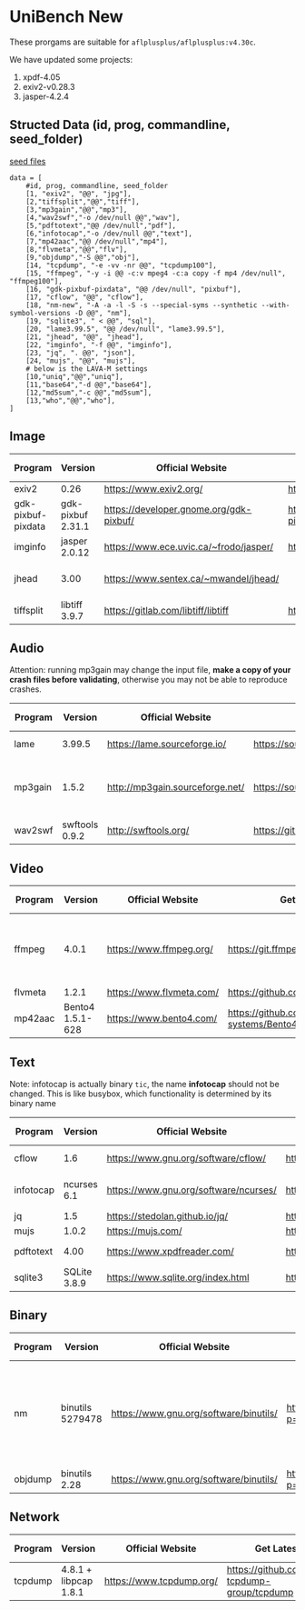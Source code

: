 # UniBench New
These prorgams are suitable for `aflplusplus/aflplusplus:v4.30c`.

We have updated some projects:
1. xpdf-4.05
2. exiv2-v0.28.3
3. jasper-4.2.4

## Structed Data (id, prog, commandline, seed_folder)

[seed files](https://github.com/unifuzz/seeds/tree/master/general_evaluation)

```
data = [
    #id, prog, commandline, seed_folder
    [1, "exiv2", "@@", "jpg"],
    [2,"tiffsplit","@@","tiff"],
    [3,"mp3gain","@@","mp3"],
    [4,"wav2swf","-o /dev/null @@","wav"],
    [5,"pdftotext","@@ /dev/null","pdf"],
    [6,"infotocap","-o /dev/null @@","text"],
    [7,"mp42aac","@@ /dev/null","mp4"],
    [8,"flvmeta","@@","flv"],
    [9,"objdump","-S @@","obj"],
    [14, "tcpdump", "-e -vv -nr @@", "tcpdump100"],
    [15, "ffmpeg", "-y -i @@ -c:v mpeg4 -c:a copy -f mp4 /dev/null", "ffmpeg100"],
    [16, "gdk-pixbuf-pixdata", "@@ /dev/null", "pixbuf"],
    [17, "cflow", "@@", "cflow"],
    [18, "nm-new", "-A -a -l -S -s --special-syms --synthetic --with-symbol-versions -D @@", "nm"],
    [19, "sqlite3", " < @@", "sql"],
    [20, "lame3.99.5", "@@ /dev/null", "lame3.99.5"],
    [21, "jhead", "@@", "jhead"],
    [22, "imginfo", "-f @@", "imginfo"],
    [23, "jq", ". @@", "json"],
    [24, "mujs", "@@", "mujs"],
    # below is the LAVA-M settings
    [10,"uniq","@@","uniq"],
    [11,"base64","-d @@","base64"],
    [12,"md5sum","-c @@","md5sum"],
    [13,"who","@@","who"],
]
```

## Image

| Program            | Version           | Official Website                        | Get Latest                                | Issue                                                        | Fuzzing Arguments | CVE                                                          |
| ------------------ | ----------------- | --------------------------------------- | ----------------------------------------- | ------------------------------------------------------------ | ----------------- | ------------------------------------------------------------ |
| exiv2              | 0.26              | https://www.exiv2.org/                  | https://github.com/Exiv2/exiv2            | [github](https://github.com/Exiv2/exiv2/issues)              | @@                | [link](https://cve.mitre.org/cgi-bin/cvekey.cgi?keyword=exiv2) |
| gdk-pixbuf-pixdata | gdk-pixbuf 2.31.1 | https://developer.gnome.org/gdk-pixbuf/ | https://gitlab.gnome.org/GNOME/gdk-pixbuf | [gitlab](https://gitlab.gnome.org/GNOME/gdk-pixbuf/issues)   | @@ /dev/null      | [link](https://cve.mitre.org/cgi-bin/cvekey.cgi?keyword=gdk-pixbuf) |
| imginfo            | jasper 2.0.12     | https://www.ece.uvic.ca/~frodo/jasper/  | https://github.com/mdadams/jasper         | [github](https://github.com/mdadams/jasper/issues) [bugzilla](https://bugs.ghostscript.com/buglist.cgi?product=JasPer) | -f @@             | [link](https://cve.mitre.org/cgi-bin/cvekey.cgi?keyword=jasper) |
| jhead              | 3.00              | https://www.sentex.ca/~mwandel/jhead/   |                                           | Bugzilla [redhat](https://bugzilla.redhat.com/buglist.cgi?component=jhead) [ubuntu](https://bugs.launchpad.net/ubuntu/+source/jhead) | @@                | [link](https://cve.mitre.org/cgi-bin/cvekey.cgi?keyword=jhead) |
| tiffsplit          | libtiff 3.9.7     | https://gitlab.com/libtiff/libtiff      | https://gitlab.com/libtiff/libtiff        | [gitlab](https://gitlab.com/libtiff/libtiff/issues)          | @@                | [link](https://cve.mitre.org/cgi-bin/cvekey.cgi?keyword=libtiff) |

## Audio

Attention: running mp3gain may change the input file, **make a copy of your crash files before validating**, otherwise you may not be able to reproduce crashes.

| Program | Version        | Official Website                | Get Latest                                                   | Issue                                                      | Fuzzing Arguments                              | CVE link                                                     |
| ------- | -------------- | ------------------------------- | ------------------------------------------------------------ | ---------------------------------------------------------- | ---------------------------------------------- | ------------------------------------------------------------ |
| lame    | 3.99.5         | https://lame.sourceforge.io/    | https://sourceforge.net/p/lame/svn/HEAD/tree/trunk/lame/     | [sourceforge](https://sourceforge.net/p/lame/bugs/)        | @@ /dev/null                                   | [link](https://cve.mitre.org/cgi-bin/cvekey.cgi?keyword=lame) |
| mp3gain | 1.5.2          | http://mp3gain.sourceforge.net/ | https://sourceforge.net/p/mp3gain/code/ci/master/tree/mp3gain/ | [sourceforge](https://sourceforge.net/p/mp3gain/bugs/)     | @@ (Attention: input file will be overwritten) | [link](https://cve.mitre.org/cgi-bin/cvekey.cgi?keyword=mp3gain) |
| wav2swf | swftools 0.9.2 | http://swftools.org/            | https://github.com/matthiaskramm/swftools                    | [github](https://github.com/matthiaskramm/swftools/issues) | -o /dev/null @@                                | [link](https://cve.mitre.org/cgi-bin/cvekey.cgi?keyword=swftools) |

## Video

| Program | Version          | Official Website         | Get Latest                                  | Issue                                                        | Fuzzing Arguments                              | CVE link                                                     |
| ------- | ---------------- | ------------------------ | ------------------------------------------- | ------------------------------------------------------------ | ---------------------------------------------- | ------------------------------------------------------------ |
| ffmpeg  | 4.0.1            | https://www.ffmpeg.org/  | https://git.ffmpeg.org/ffmpeg.git           | [debian](https://security-tracker.debian.org/tracker/source-package/ffmpeg) | -y -i @@ -c:v mpeg4 -c:a copy -f mp4 /dev/null | [link](https://cve.mitre.org/cgi-bin/cvekey.cgi?keyword=ffmpeg) |
| flvmeta | 1.2.1            | https://www.flvmeta.com/ | https://github.com/noirotm/flvmeta          | [github](https://github.com/noirotm/flvmeta/issues)          | @@                                             | N.A.                                                         |
| mp42aac | Bento4 1.5.1-628 | https://www.bento4.com/  | https://github.com/axiomatic-systems/Bento4 | [github](https://github.com/axiomatic-systems/Bento4/issues) | @@ /dev/null                                   | [link](https://cve.mitre.org/cgi-bin/cvekey.cgi?keyword=Bento4) |

## Text

Note: infotocap is actually binary `tic`, the name **infotocap** should not be changed. This is like busybox, which functionality is determined by its binary name

| Program   | Version      | Official Website                      | Get Latest                                            | Issue                                                        | Fuzzing Arguments | CVE link                                                     |
| --------- | ------------ | ------------------------------------- | ----------------------------------------------------- | ------------------------------------------------------------ | ----------------- | ------------------------------------------------------------ |
| cflow     | 1.6          | https://www.gnu.org/software/cflow/   | https://git.savannah.gnu.org/cgit/cflow.git           | [maillist](https://lists.gnu.org/archive/html/bug-cflow/)  [bug-cflow@gnu.org](mailto:bug-cflow@gnu.org) | @@                | [link](https://cve.mitre.org/cgi-bin/cvekey.cgi?keyword=cflow) |
| infotocap | ncurses 6.1  | https://www.gnu.org/software/ncurses/ | http://invisible-mirror.net/archives/ncurses/current/ | [maillist](https://lists.gnu.org/archive/html/bug-ncurses/) [bug-ncurses@gnu.org](mailto:bug-ncurses@gnu.org) | -o /dev/null @@   | [link](https://cve.mitre.org/cgi-bin/cvekey.cgi?keyword=ncurses) |
| jq        | 1.5          | https://stedolan.github.io/jq/        | https://github.com/stedolan/jq                        | [github](https://github.com/stedolan/jq/issues)              | . @@              | [link](https://cve.mitre.org/cgi-bin/cvekey.cgi?keyword=jq)  |
| mujs      | 1.0.2        | https://mujs.com/                     | https://github.com/ccxvii/mujs                        | [github](https://github.com/ccxvii/mujs/issues) [bugzilla](https://bugs.ghostscript.com/buglist.cgi?product=MuJS) | @@                | [link](https://cve.mitre.org/cgi-bin/cvekey.cgi?keyword=mujs) |
| pdftotext | 4.00         | https://www.xpdfreader.com/           | https://www.xpdfreader.com/download.html              | [forum](https://forum.xpdfreader.com//)                      | @@ /dev/null      | [link](https://cve.mitre.org/cgi-bin/cvekey.cgi?keyword=xpdf) |
| sqlite3   | SQLite 3.8.9 | https://www.sqlite.org/index.html     | https://www.sqlite.org/cgi/src/doc/trunk/README.md    | [tickets](https://www.sqlite.org/cgi/src/rptview?rn=1)       | (stdin)           | [link](https://cve.mitre.org/cgi-bin/cvekey.cgi?keyword=sqlite) |

## Binary

| Program | Version          | Official Website                       | Get Latest                                    | Issue                                                        | Fuzzing Arguments                                            | CVE link                                                     |
| ------- | ---------------- | -------------------------------------- | --------------------------------------------- | ------------------------------------------------------------ | ------------------------------------------------------------ | ------------------------------------------------------------ |
| nm      | binutils 5279478 | https://www.gnu.org/software/binutils/ | http://sourceware.org/git/?p=binutils-gdb.git | [bugzilla](https://sourceware.org/bugzilla/buglist.cgi?component=binutils&product=binutils) | -A -a -l -S -s --special-syms --synthetic --with-symbol-versions -D @@ | [link](https://cve.mitre.org/cgi-bin/cvekey.cgi?keyword=binutils) |
| objdump | binutils 2.28    | https://www.gnu.org/software/binutils/ | http://sourceware.org/git/?p=binutils-gdb.git | [bugzilla](https://sourceware.org/bugzilla/buglist.cgi?component=binutils&product=binutils) | -S @@                                                        | [link](https://cve.mitre.org/cgi-bin/cvekey.cgi?keyword=binutils) |

## Network

| Program | Version               | Official Website         | Get Latest                                   | Issue                                                        | Fuzzing Arguments | CVE link                                                     |
| ------- | --------------------- | ------------------------ | -------------------------------------------- | ------------------------------------------------------------ | ----------------- | ------------------------------------------------------------ |
| tcpdump | 4.8.1 + libpcap 1.8.1 | https://www.tcpdump.org/ | https://github.com/the-tcpdump-group/tcpdump | [github](https://github.com/the-tcpdump-group/tcpdump/issues) | -e -vv -nr @@     | [link](https://cve.mitre.org/cgi-bin/cvekey.cgi?keyword=tcpdump) |

